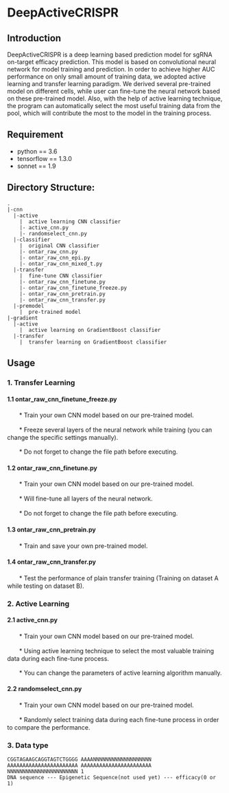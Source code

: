 # DeepActiveCRISPR

## Introduction

DeepActiveCRISPR is a deep learning based prediction model for sgRNA on-target efficacy prediction. This model is based on convolutional neural network for model training and prediction. In order to achieve higher AUC performance on only small amount of training data, we adopted active learning and transfer learning paradigm. We derived several pre-trained model on different cells, while user can fine-tune the neural network based on these pre-trained model. Also, with the help of active learning technique, the program can automatically select the most useful training data from the pool, which will contribute the most to the model in the training process. 

## Requirement

* python == 3.6
* tensorflow == 1.3.0 
* sonnet == 1.9

## Directory Structure:

```
.
|-cnn
  |-active
    |  active learning CNN classifier
    |- active_cnn.py 							
    |- randomselect_cnn.py 						
  |-classifier
    |  original CNN classifier
    |- ontar_raw_cnn.py 						
    |- ontar_raw_cnn_epi.py 					
    |- ontar_raw_cnn_mixed_t.py 				
  |-transfer
    |  fine-tune CNN classifier
    |- ontar_raw_cnn_finetune.py 				
    |- ontar_raw_cnn_finetune_freeze.py 		
    |- ontar_raw_cnn_pretrain.py 				
    |- ontar_raw_cnn_transfer.py 				
  |-premodel
    |  pre-trained model
|-gradient
  |-active
    |  active learning on GradientBoost classifier
  |-transfer
    |  transfer learning on GradientBoost classifier
```

## Usage

### 1. Transfer Learning

#### 1.1 ontar_raw_cnn_finetune_freeze.py

　　* Train your own CNN model based on our pre-trained model.

　　* Freeze several layers of the neural network while training (you can change the specific settings manually).

　　* Do not forget to change the file path before executing.

#### 1.2 ontar_raw_cnn_finetune.py

　　* Train your own CNN model based on our pre-trained model.

　　* Will fine-tune all layers of the neural network.

　　* Do not forget to change the file path before executing.

#### 1.3 ontar_raw_cnn_pretrain.py

　　* Train and save your own pre-trained model.

#### 1.4 ontar_raw_cnn_transfer.py

　　* Test the performance of plain transfer training (Training on dataset A while testing on dataset B).

### 2. Active Learning

#### 2.1 active_cnn.py

　　* Train your own CNN model based on our pre-trained model.

　　* Using active learning technique to select the most valuable training data during each fine-tune process.

　　* You can change the parameters of active learning algorithm manually.

#### 2.2 randomselect_cnn.py

　　* Train your own CNN model based on our pre-trained model.

　　* Randomly select training data during each fine-tune process in order to compare the performance.

### 3. Data type

```
CGGTAGAAGCAGGTAGTCTGGGG	AAAANNNNNNNNNNNNNNNNNNN	AAAAAAAAAAAAAAAAAAAAAAA	AAAAAAAAAAAAAAAAAAAAAAA	NNNNNNNNNNNNNNNNNNNNNNN	1
DNA sequence --- Epigenetic Sequence(not used yet) --- efficacy(0 or 1)  
```
